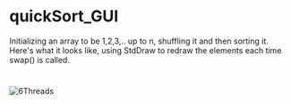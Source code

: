 # quickSort_GUI
Initializing an array to be 1,2,3,.. up to n, shuffling it and then sorting it. <br/>
Here's what it looks like, using StdDraw to redraw the elements each time swap() is called.
#
![6Threads](https://github.com/Tomi-1997/CS-2ndYear/blob/main/QSort/Examples/QS_1to6THREADS.gif)
